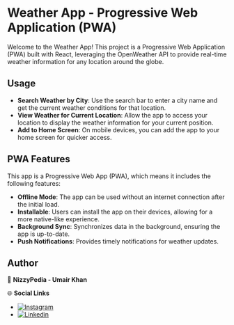 # Weather App - Progressive Web Application (PWA)

Welcome to the Weather App! This project is a Progressive Web Application (PWA) built with React, leveraging the OpenWeather API to provide real-time weather information for any location around the globe.


## Usage

- **Search Weather by City**: Use the search bar to enter a city name and get the current weather conditions for that location.
- **View Weather for Current Location**: Allow the app to access your location to display the weather information for your current position.
- **Add to Home Screen**: On mobile devices, you can add the app to your home screen for quicker access.

## PWA Features

This app is a Progressive Web App (PWA), which means it includes the following features:

- **Offline Mode**: The app can be used without an internet connection after the initial load.
- **Installable**: Users can install the app on their devices, allowing for a more native-like experience.
- **Background Sync**: Synchronizes data in the background, ensuring the app is up-to-date.
- **Push Notifications**: Provides timely notifications for weather updates.


## Author

🚀 **NizzyPedia - Umair Khan**

🌐 **Social Links**

- [![Instagram](https://img.shields.io/badge/Instagram-%40nizzypedia-red)](https://www.instagram.com/nizzypedia/)
- [![Linkedin](https://img.shields.io/badge/Linkedin-%40nizzypedia-blue)](https://www.linkedin.com/in/nizzypedia/)